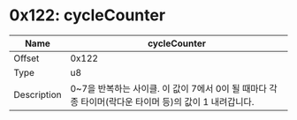 # 0x122: cycleCounter

| Name | cycleCounter |
| ----| ------------ |
| Offset | 0x122 |
| Type | u8 |
| Description | 0~7을 반복하는 사이클. 이 값이 7에서 0이 될 때마다 각종 타이머(락다운 타이머 등)의 값이 1 내려갑니다. |<br>

